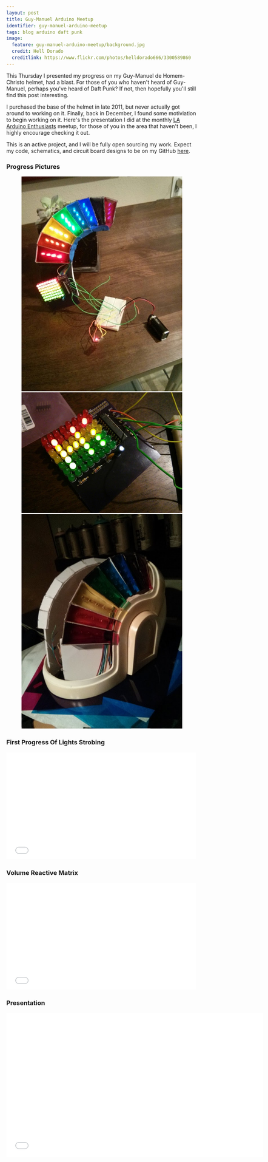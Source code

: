 ```yaml
---
layout: post
title: Guy-Manuel Arduino Meetup
identifier: guy-manuel-arduino-meetup
tags: blog arduino daft punk
image:
  feature: guy-manuel-arduino-meetup/background.jpg
  credit: Hell Dorado
  creditlink: https://www.flickr.com/photos/helldorado666/3300589860
---
```


This Thursday I presented my progress on my Guy-Manuel de Homem-Christo helmet, had a blast. For those of you who haven't heard of Guy-Manuel, perhaps you've heard of Daft Punk? If not, then hopefully you'll still find this post interesting.

<!-- excerpt -->

I purchased the base of the helmet in late 2011, but never actually got around to working on it. Finally, back in December, I found some motiviation to begin working on it. Here's the presentation I did at the monthly [LA Arduino Enthusiasts](//www.meetup.com/LA-Arduino/) meetup, for those of you in the area that haven't been, I highly encourage checking it out.

This is an active project, and I will be fully open sourcing my work. Expect my code, schematics, and circuit board designs to be on my GitHub [here](//github.com/Tyr0/Guy-Manuel-Helmet).

### Progress Pictures

<figure class="third">
  <a href="/images/guy-manuel-arduino-meetup/guy-manuel-full.jpg">
    <img src="/images/guy-manuel-arduino-meetup/guy-manuel-full.jpg" alt="Left side demo">
  </a>
  <a href="/images/guy-manuel-arduino-meetup/guy-manuel-hi.jpg">
    <img src="/images/guy-manuel-arduino-meetup/guy-manuel-hi.jpg" alt="HI demo">
  </a>
  <a href="/images/guy-manuel-arduino-meetup/guy-manuel-helmet.jpg">
    <img src="/images/guy-manuel-arduino-meetup/guy-manuel-helmet.jpg" alt="Left side inside helmet">
  </a>
  <figcaption></figcaption>
</figure>

### First Progress Of Lights Strobing

<iframe src="//player.vimeo.com/video/64938081?title=0&amp;byline=0&amp;portrait=0" width="500" height="281" frameborder="0" webkitallowfullscreen mozallowfullscreen allowfullscreen></iframe>

### Volume Reactive Matrix

<iframe src="//player.vimeo.com/video/64938080?title=0&amp;byline=0&amp;portrait=0" width="500" height="281" frameborder="0" webkitallowfullscreen mozallowfullscreen allowfullscreen></iframe>

### Presentation

<iframe width="678" height="381" src="//www.youtube.com/embed/cSRKLJ8vL0c?list=UUEYadMNDNO-kQEPwybtzmwQ" frameborder="0"> </iframe>
